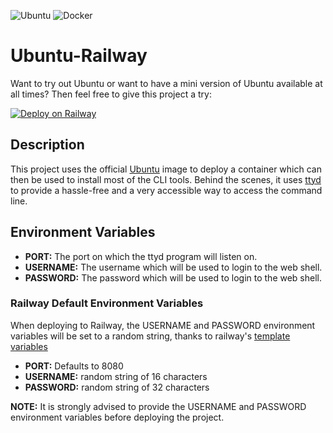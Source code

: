 ![Ubuntu](https://img.shields.io/badge/Ubuntu-22.04-orange?logo=ubuntu)
![Docker](https://img.shields.io/badge/Docker-Supported-blue?logo=docker)
# Ubuntu-Railway

Want to try out Ubuntu or want to have a mini version of Ubuntu available at all times? Then feel free to give this project a try:

[![Deploy on Railway](https://railway.app/button.svg)](https://railway.com/template/4lvigd?referralCode=zkQBwB)

## Description
This project uses the official [Ubuntu](https://hub.docker.com/_/ubuntu) image to deploy a container which can then be used to install most of the CLI tools. Behind the scenes, it uses [ttyd](https://github.com/tsl0922/ttyd) to provide a hassle-free and a very accessible way to access the command line.

## Environment Variables
  - **PORT:** The port on which the ttyd program will listen on.
  - **USERNAME:** The username which will be used to login to the web shell.
  - **PASSWORD:** The password which will be used to login to the web shell.

### Railway Default Environment Variables
When deploying to Railway, the USERNAME and PASSWORD environment variables will be set to a random string, thanks to railway's [template variables](https://docs.railway.app/guides/create#template-variable-functions)
  - **PORT:** Defaults to 8080
  - **USERNAME:** random string of 16 characters
  - **PASSWORD:** random string of 32 characters
 
**NOTE:** It is strongly advised to provide the USERNAME and PASSWORD environment variables before deploying the project.
